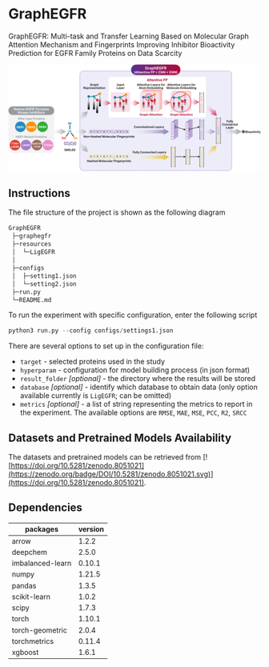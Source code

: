 <!-- markdownlint-disable MD033 -->

# GraphEGFR
GraphEGFR: Multi-task and Transfer Learning Based on Molecular Graph Attention Mechanism and Fingerprints Improving Inhibitor Bioactivity Prediction for EGFR Family Proteins on Data Scarcity

![GraphEGFR architecture](https://github.com/manbaritone/GraphEGFR/blob/main/graphegfr_architect.png)

## Instructions

The file structure of the project is shown as the following diagram

```text
GraphEGFR
 ├─graphegfr
 ├─resources
 │  └─LigEGFR
 │
 ├─configs
 │  ├─setting1.json
 │  └─setting2.json
 ├─run.py
 └─README.md
```

To run the experiment with specific configuration, enter the following script

```python
python3 run.py --config configs/settings1.json
```

There are several options to set up in the configuration file:


- `target` - selected proteins used in the study
- `hyperparam` - configuration for model building process (in json format)
- `result_folder` *[optional]* - the directory where the results will be stored
- `database` *[optional]* - identify which database to obtain data (only option available currently is `LigEGFR`; can be omitted)
- `metrics` *[optional]* - a list of string representing the metrics to report in the experiment. The available options are
    `RMSE`,
    `MAE`,
    `MSE`,
    `PCC`,
    `R2`,
    `SRCC`

## Datasets and Pretrained Models Availability
The datasets and pretrained models can be retrieved from [![https://doi.org/10.5281/zenodo.8051021](https://zenodo.org/badge/DOI/10.5281/zenodo.8051021.svg)](https://doi.org/10.5281/zenodo.8051021).

## Dependencies

packages             | version
-------------------- | ----------
arrow                | 1.2.2
deepchem             | 2.5.0
imbalanced-learn     | 0.10.1
numpy                | 1.21.5
pandas               | 1.3.5
scikit-learn         | 1.0.2
scipy                | 1.7.3
torch                | 1.10.1
torch-geometric      | 2.0.4
torchmetrics         | 0.11.4
xgboost              | 1.6.1
